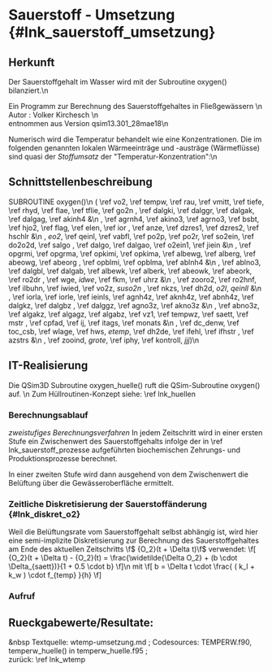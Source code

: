 Sauerstoff - Umsetzung {#lnk_sauerstoff_umsetzung}
===============================

## Herkunft ##

Der Sauerstoffgehalt im Wasser wird mit der Subroutine oxygen() bilanziert.\n

Ein Programm zur Berechnung des Sauerstoffgehaltes in Fließgewässern \n
Autor : Volker Kirchesch          \n                                
entnommen aus Version qsim13.301_28mae18\n 

Numerisch wird die Temperatur behandelt wie eine Konzentrationen.
Die im folgenden genannten lokalen Wärmeeinträge und -austräge (Wärmeflüsse) 
sind quasi der *Stoffumsatz* der "Temperatur-Konzentration":\n

## Schnittstellenbeschreibung ##
SUBROUTINE oxygen()\n
( \ref vo2, \ref tempw, \ref rau, \ref vmitt, \ref tiefe, \ref rhyd, \ref flae, \ref tflie, \ref go2n
 , \ref dalgki, \ref dalggr, \ref dalgak, \ref dalgag, \ref akinh4   &\n
 , \ref agrnh4, \ref akino3, \ref agrno3, \ref bsbt, \ref hjo2, \ref flag, \ref elen, \ref ior
 , \ref anze, \ref dzres1, \ref dzres2, \ref hschlr              &\n
 , *eo2*, \ref qeinl, \ref vabfl, \ref po2p, \ref po2r, \ref so2ein, \ref do2o2d, \ref salgo
 , \ref dalgo, \ref dalgao, \ref o2ein1, \ref jiein             &\n
 , \ref opgrmi, \ref opgrma, \ref opkimi, \ref opkima, \ref albewg, \ref alberg, \ref abeowg, \ref abeorg
 , \ref opblmi, \ref opblma, \ref ablnh4        &\n
 , \ref ablno3, \ref dalgbl, \ref dalgab, \ref albewk, \ref alberk, \ref abeowk, \ref abeork, \ref ro2dr
 , \ref wge, *idwe*, \ref fkm, \ref uhrz      &\n
 , \ref zooro2, \ref ro2hnf, \ref ilbuhn, \ref iwied, \ref vo2z, *suso2n*
 , \ref nkzs, \ref dh2d, *o2l*, *qeinll*             &\n
 , \ref iorla, \ref iorle, \ref ieinls, \ref agnh4z, \ref aknh4z, \ref abnh4z, \ref dalgkz, \ref dalgbz
 , \ref dalggz, \ref agno3z, \ref akno3z          &\n
 , \ref abno3z, \ref algakz, \ref algagz, \ref algabz, \ref vz1, \ref tempwz, \ref saett, \ref mstr
 , \ref cpfad, \ref ij, \ref itags, \ref monats             &\n
 , \ref dc_denw, \ref toc_csb, \ref wlage, \ref hws, *etemp*, \ref dh2de, \ref ifehl, \ref ifhstr
 , \ref azstrs                          &\n 
 , \ref zooind, *grote*, \ref iphy, \ref kontroll, *jjj*)\n

<!-- #mf: sind nicht in Aufruf in oxygen.f90 (aber waren hier):
 \ref vnh4, \ref vno3, \ref bsbbet, \ref iglob -->
 
<!-- #mf: bei Variablen mit * funktioniert die Referenz nicht -->

 
## IT-Realisierung ##
Die QSim3D Subroutine oxygen_huelle() ruft die QSim-Subroutine oxygen() auf. \n
Zum Hüllroutinen-Konzept siehe: \ref lnk_huellen

### Berechnungsablauf ###
*zweistufiges Berechnungsverfahren*
In jedem Zeitschritt wird in einer ersten Stufe ein Zwischenwert des 
Sauerstoffgehalts infolge der in \ref lnk_sauerstoff_prozesse aufgeführten 
biochemischen Zehrungs- und Produktionsprozesse berechnet.

In einer zweiten Stufe wird dann ausgehend von dem Zwischenwert die Belüftung 
über die Gewässeroberfläche ermittelt.

### Zeitliche Diskretisierung der Sauerstoffänderung {#lnk_diskret_o2}

Weil die Belüftungsrate vom Sauerstoffgehalt selbst abhängig ist, wird hier eine 
semi-implizite Diskretisierung zur Berechnung des Sauerstoffgehaltes am Ende des
aktuellen Zeitschritts  \f$ {O_2}(t + \Delta t)\f$ verwendet:
\f[ 
  {O_2}(t + \Delta t) - {O_2}(t) = \frac{\widetilde{\Delta O_2} + 
  (b \cdot \Delta_{saett})}{1 + 0.5 \cdot b}
\f]\n 
mit
\f[ 
   b = \Delta t \cdot \frac{ ( k_l + k_w ) \cdot f_{temp} }{h} 
\f] 
<!-- mf: alter Link (würde ich evtl. rauslassen und stattdessen die Formelzeichen
hier auch nochmal erklären: siehe \ref lueftO2\n -->





### Aufruf ###

## Rueckgabewerte/Resultate: ##


&nbsp 
Textquelle: wtemp-umsetzung.md ; Codesources: TEMPERW.f90, temperw_huelle() in temperw_huelle.f95 ;  
zurück: \ref lnk_wtemp
